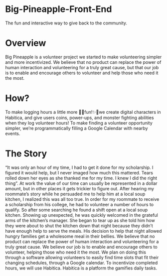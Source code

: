 # Big-Pineapple-Front-End
The fun and interactive way to give back to the community.

# Overview
Big Pineapple is a volunteer project we started to make volunteering simpler and more incentivized.  We believe that no product can replace the power of human interaction and volunteering for a truly great cause, but that our job is to enable and encourage others to volunteer and help those who need it the most. 

# How?
To make logging hours a little more 🎉✨fun!✨🎉we create digital characters in Habitica, and give users coins, power-ups, and monster fighting abilities when they log volunteer hours!
To make finding a volunteer opportunity simpler, we’re programmatically filling a Google Calendar with nearby events.

# The Story
“It was only an hour of my time, I had to get it done for my scholarship. I figured it would help, but I never imaged how much this mattered. Tears rolled down her eyes as she thanked me for my time. I knew I did the right thing”. 
At work the value of our time can usually be represented in a dollar amount, but in other places it gets trickier to figure out. After hearing my roommate’s story while he persuaded me to help him at a local soup kitchen, I realized this was all too true.
In order for my roommate to receive a scholarship from his college, he had to volunteer a number of hours to qualify. So after some searching he found a shift open at a local soup kitchen. Showing up unexpected, he was quickly welcomed in the grateful arms of the kitchen’s manager. She began to tear up as she told him how they were about to shut the kitchen down that night because they didn’t have enough help to serve the meals. His decision to help that night allowed hungry families get a wholesome meal in their bellies.
We believe that no product can replace the power of human interaction and volunteering for a truly great cause. We believe our job is to enable and encourage others to volunteer, helping those who need it the most. 
We plan on doing this through a software allowing volunteers to easily find time slots that fit their changing schedules, through a Google calendar. To incentivize completed hours, we will use Habitica. Habitica is a platform the gamifies daily tasks. 
